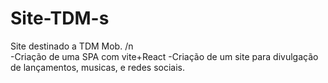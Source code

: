 # Site-TDM-s
Site destinado a TDM Mob. /n                                                                                                                            
  -Criação de uma SPA com vite+React
  -Criação de um site para divulgação de lançamentos, musicas, e redes sociais.
